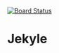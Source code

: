 [![Board Status](https://dev.azure.com/brazdape94/651e603c-1187-4074-97e4-0613cae884f9/5652d1c6-2e6b-47b6-91d4-e302983f0dc0/_apis/work/boardbadge/48b79a1f-ae5b-4a79-b8c2-af96d6ab7a8b)](https://dev.azure.com/brazdape94/651e603c-1187-4074-97e4-0613cae884f9/_boards/board/t/5652d1c6-2e6b-47b6-91d4-e302983f0dc0/Microsoft.RequirementCategory)
# Jekyle